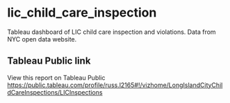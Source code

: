 # lic_child_care_inspection
Tableau dashboard of LIC child care inspection and violations.  Data from NYC open data website.

## Tableau Public link
View this report on Tableau Public
https://public.tableau.com/profile/russ.l2165#!/vizhome/LongIslandCityChildCareInspections/LICInspections
